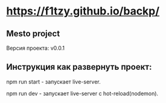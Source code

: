 # https://f1tzy.github.io/backp/

## Mesto project

Версия проекта: v0.0.1

## Инструкция как развернуть проект:

npm run start - запускает live-server.

npm run dev - запускает live-server с hot-reload(nodemon).
